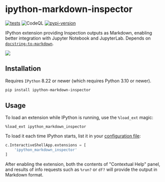 # ipython-markdown-inspector

[![tests](https://github.com/krassowski/ipython-markdown-inspector/workflows/tests/badge.svg)](https://github.com/krassowski/ipython-markdown-inspector/actions?query=workflow%3A%22tests%22)
![CodeQL](https://github.com/krassowski/ipython-markdown-inspector/workflows/CodeQL/badge.svg)
[![pypi-version](https://img.shields.io/pypi/v/ipython-markdown-inspector.svg)](https://python.org/pypi/ipython-markdown-inspector)

IPython extension providing Inspection outputs as Markdown, enabling better integration with Jupyter Notebook and JupyterLab.
Depends on [`docstring-to-markdown`](https://github.com/python-lsp/docstring-to-markdown).

![](https://raw.githubusercontent.com/krassowski/ipython-markdown-inspector/main/docs/demo.gif)

## Installation

Requires `IPython` 8.22 or newer (which requires Python 3.10 or newer).

```bash
pip install ipython-markdown-inspector
```

## Usage

To load an extension while IPython is running, use the `%load_ext` magic:

```ipython
%load_ext ipython_markdown_inspector
```

To load it each time IPython starts, list it in your [configuration file](https://ipython.readthedocs.io/en/stable/config/intro.html):

```python
c.InteractiveShellApp.extensions = [
    'ipython_markdown_inspector'
]
```

After enabling the extension, both the contents of "Contextual Help" panel,
and results of info requests such as `%run?` or `df?` will provide the output in Markdown format.
